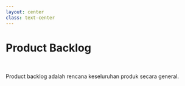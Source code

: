 ```yaml
---
layout: center
class: text-center
---
```


# Product Backlog

 <br>

Product backlog adalah rencana keseluruhan produk secara general.